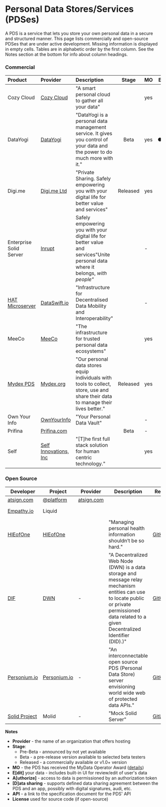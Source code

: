 # Personal Data Stores/Services (PDSes)

A PDS is a service that lets you store your own personal data in a secure and structured manner. This page lists commercially and open-source PDSes that are under active development. Missing information is displayed in empty cells. Tables are in alphabetic order by the first column. See the Notes section at the bottom for info about column headings.

### Commercial

| Product                                            | Provider                                  | Description                       | Stage    | MO | E                                                 | A                                                 | D                                               | API |
| :------------------------------------------------- | :---------------------------------------- | :--------- | :----: | :----------------------------------------------------------- | -------------------------------------------------- | -------------------------------------------------- | -------------------------------------------------- | -------------------------------------------------- |
| Cozy Cloud                                         | [Cozy Cloud](https://cozy.io/en/)         | "A smart personal cloud to gather all your data" |            |  yes   |              |     |     |     |
| DataYogi | [DataYogi](https://datayogi.me) | "DataYogi is a personal data management service. It gives you control of your data and the power to do much more with it." | Beta | yes | ● | ●︎ | ●︎ | - |
| Digi.me | [Digi.me Ltd](https://digi.me) | "Private Sharing. Safely empowering you with your digital life for better value and services" | Released | yes |  |  |  |  |
| Enterprise Solid Server | [Inrupt](https://inrupt.com) | Safely empowering you with your digital life for better value and services"Unite personal data where it belongs, *with people"* | | - |  |  |  | [Solid](https://github.com/solid/solid-spec) |
| [HAT Microserver](https://www.hubofallthings.com/) | [DataSwift.io](https://www.dataswift.io/) | "Infrastructure for Decentralised Data Mobility and Interoperability" |            |   -    |  |  |  |      |
| MeeCo						     | [MeeCo](https://MeeCo.me)		 | "The infrastructure for trusted personal data ecosystems"	|            |  yes   |     | ● |   | [API-of-Me](https://docs.meeco.me/) |
| [Mydex PDS](https://mydex.org/platform-services/#personal-data-store) | [Mydex.org](https://mydex.org/) 		 | "Our personal data stores equip individuals with tools to collect, store, use and share their data to manage their lives better." |  Released  |  yes   |  |  |  |      |
| Own Your Info 				     | [OwnYourInfo](https://www.ownyourinfo.com/) | "Your Personal Data Vault" |            | - |                                    |                                    |                                    |  |
| Prifina                                            | [Prifina.com](http://Prifina.com)         |          |    Beta    |   -    |                                                              |                                                              |                                                              |  |
| Self             				     | [Self Innovations, Inc](SelfInnovations.ai) | "[T]he first full stack solution for human centric technology." |	      |  yes   |  |  |  |  |

### Open Source

| Developer                                 | Project                                                      | Provider                         | Description                                                  | Repo                                                         |  MO  | E    | A    | D    | API                                                          | License    |
| ----------------------------------------- | ------------------------------------------------------------ | -------------------------------- | ------------------------------------------------------------ | ------------------------------------------------------------ | :--: | ---- | ---- | ---- | ------------------------------------------------------------ | ---------- |
| [atsign.com](https://atsign.com)          | [@platform](https://atsign.dev/)                             | [atsign.com](https://atsign.com) |                                                              |                                                              |  -   |      |      |      | @platform                                                    |            |
| [Empathy.io](http://empathy.io)           | Liquid                                                       |                                  |                                                              |                                                              |      |      |      |      | Liquid                                                       | Apache 2.0 |
| [HIEofOne](https://hieofone.com/)         | [HIEofOne](https://hieofone.com/)                            |                                  | "Managing personal health information shouldn’t be so hard." | [GitHub](https://github.com/HIEofOne)                        |  -   |      |      |      |                                                              | MIT        |
| [DIF](https://identity.foundation/)       | [DWN](https://identity.foundation/decentralized-web-node/spec/) | -                                | "A Decentralized Web Node (DWN) is a data storage and message relay mechanism entities can use to locate public or private permissioned data related to a given Decentralized Identifier (DID).)" | [GitHub](https://github.com/decentralized-identity/identity-hub) |  -   | -    |      |      | [Identity Hub](https://identity.foundation/identity-hub/spec/) |            |
| [Personium.io](https://personium.io)      | [Personium.io](https://personium.io)                         | -                                | "An interconnectable open source PDS (Personal Data Store) server envisioning world wide web of protected data APIs." | [GitHub](https://github.com/personium/)                      | yes  |      |      |      |                                                              | Apache 2.0 |
| [Solid Project](https://solidproject.org) | Molid                                                        | -                                | "Mock Solid Server"                                          | [GitLab](https://gitlab.com/angelo-v/molid-mock-solid-server) |  -   |      |      |      | [Solid](https://github.com/solid/solid-spec)                 | MIT        |

**Notes**

- **Provider** -  the name of an organization that offers hosting 
- **Stage**:
  - Pre-Beta - announced by not yet available
  - Beta - a pre-release version available to selected beta testers
  - Released - a commercially available or v1.0+ version 
- **MO** - the PDS has received the MyData Operator Award ([details](https://mydata.org/mydata-operators/award/))
- **E[dit]** your data - includes built-in UI for review/edit of user's data
- **A[uthorize]** - access to data is permissioned by an authorization token
- **[D]ata sharing** - supports defined data sharing agreement between the PDS and an app, possibly with digital signatures, audi, etc.
- **API** - a link to the specification document for the PDS' API
- **License** used for source code (if open-source)

